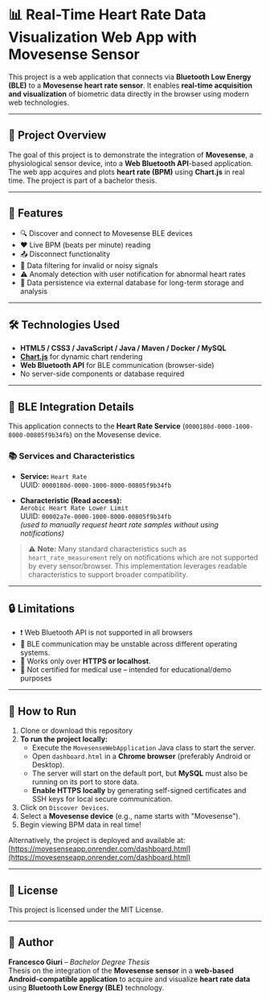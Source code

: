 
# 📊 Real-Time Heart Rate Data Visualization Web App with Movesense Sensor

This project is a web application that connects via **Bluetooth Low Energy (BLE)** to a **Movesense heart rate sensor**. It enables **real-time acquisition and visualization** of biometric data directly in the browser using modern web technologies.

---

## 📌 Project Overview

The goal of this project is to demonstrate the integration of **Movesense**, a physiological sensor device, into a **Web Bluetooth API**-based application. The web app acquires and plots **heart rate (BPM)** using **Chart.js** in real time. The project is part of a bachelor thesis.

---

## 🚀 Features

- 🔍 Discover and connect to Movesense BLE devices
- ❤️ Live BPM (beats per minute) reading
- 📤 Disconnect functionality
- 🧠 Data filtering for invalid or noisy signals
- ⚠️ Anomaly detection with user notification for abnormal heart rates
- 💾 Data persistence via external database for long-term storage and analysis

---

## 🛠️ Technologies Used

- **HTML5 / CSS3 / JavaScript / Java / Maven / Docker / MySQL**
- [**Chart.js**](https://www.chartjs.org/) for dynamic chart rendering
- **Web Bluetooth API** for BLE communication (browser-side)
- No server-side components or database required

---

## 🔗 BLE Integration Details

This application connects to the **Heart Rate Service** (`0000180d-0000-1000-8000-00805f9b34fb`) on the Movesense device.

### 📚 Services and Characteristics

- **Service:** `Heart Rate`  
  UUID: `0000180d-0000-1000-8000-00805f9b34fb`

- **Characteristic (Read access):**  
  `Aerobic Heart Rate Lower Limit`  
  UUID: `00002a7e-0000-1000-8000-00805f9b34fb`  
  *(used to manually request heart rate samples without using notifications)*

> ⚠️ **Note:** Many standard characteristics such as `heart_rate_measurement` rely on notifications which are not supported by every sensor/browser. This implementation leverages readable characteristics to support broader compatibility.

---

## 🔒 Limitations

- ❗ Web Bluetooth API is not supported in all browsers
- 📱 BLE communication may be unstable across different operating systems.
- 🔌 Works only over **HTTPS or localhost**.
- 🧪 Not certified for medical use – intended for educational/demo purposes

---

## 🧪 How to Run

1. Clone or download this repository
2. **To run the project locally:**
   - Execute the `MovesenseWebApplication` Java class to start the server.
   - Open `dashboard.html` in a **Chrome browser** (preferably Android or Desktop).
   - The server will start on the default port, but **MySQL** must also be running on its port to store data.
   - **Enable HTTPS locally** by generating self-signed certificates and SSH keys for local secure communication.
3. Click on `Discover Devices`.
4. Select a **Movesense device** (e.g., name starts with "Movesense").
5. Begin viewing BPM data in real time!

Alternatively, the project is deployed and available at:  
[https://movesenseapp.onrender.com/dashboard.html](https://movesenseapp.onrender.com/dashboard.html)


---


## 📄 License

This project is licensed under the MIT License.

---

## 👤 Author

**Francesco Giuri** – *Bachelor Degree Thesis*  
Thesis on the integration of the **Movesense sensor** in a **web-based Android-compatible application** to acquire and visualize **heart rate data** using **Bluetooth Low Energy (BLE)** technology.
